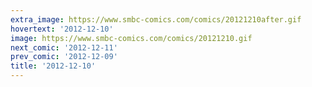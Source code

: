 ```yaml
---
extra_image: https://www.smbc-comics.com/comics/20121210after.gif
hovertext: '2012-12-10'
image: https://www.smbc-comics.com/comics/20121210.gif
next_comic: '2012-12-11'
prev_comic: '2012-12-09'
title: '2012-12-10'
---
```


